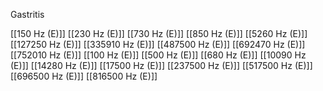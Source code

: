 Gastritis

[[150 Hz (E)]]
[[230 Hz (E)]]
[[730 Hz (E)]]
[[850 Hz (E)]]
[[5260 Hz (E)]]
[[127250 Hz (E)]]
[[335910 Hz (E)]]
[[487500 Hz (E)]]
[[692470 Hz (E)]]
[[752010 Hz (E)]]
[[100 Hz (E)]]
[[500 Hz (E)]]
[[680 Hz (E)]]
[[10090 Hz (E)]]
[[14280 Hz (E)]]
[[17500 Hz (E)]]
[[237500 Hz (E)]]
[[517500 Hz (E)]]
[[696500 Hz (E)]]
[[816500 Hz (E)]]
